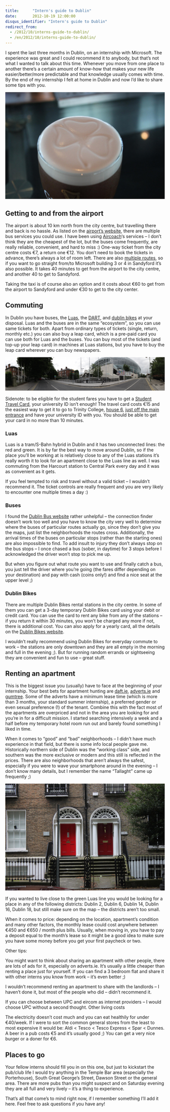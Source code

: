 ```yaml
---
title:      "Intern's guide to Dublin"
date:       2012-10-19 12:00:00
disqus_identifier: "Intern's guide to Dublin"
redirect_from:
  - /2012/10/interns-guide-to-dublin/
  - /en/2012/10/interns-guide-to-dublin/
---
```


I spent the last three months in Dublin, on an internship with Microsoft. The experience was great and I could recommend it to anybody, but that’s not what I wanted to talk about this time. Whenever you move from one place to another there’s a certain amount of know-how that makes your new life easier/better/more predictable and that knowledge usually comes with time. By the end of my internship I felt at home in Dublin and now I’d like to share some tips with you.

![Guiness](/img/dublin/guinness.jpg)

## Getting to and from the airport

The airport is about 10 km north from the city centre, but travelling there and back is no hassle. As listed on the [airport’s website](http://dublinairport.com/gns/to-from-the-airport/by-bus-or-coach.aspx), there are multiple bus services you could use. I have been using [Aircoach](http://www.aircoach.ie/)‘s services – I don’t think they are the cheapest of the lot, but the buses come frequently, are really reliable, convenient, and hard to miss :) One-way ticket from the city centre costs €7, a return one €12. You don’t need to book the tickets in advance, there’s always a lot of room left. There are also [multiple routes](http://www.aircoach.ie/timetables.php), so if you want to go straight from/to Microsoft building 3 or 4 in Sandyford it’s also possible. It takes 40 minutes to get from the airport to the city centre, and another 40 to get to Sandyford.

Taking the taxi is of course also an option and it costs about €60 to get from the airport to Sandyford and under €30 to get to the city center.

## Commuting

In Dublin you have buses, the [Luas](http://en.wikipedia.org/wiki/Luas), the [DART](http://en.wikipedia.org/wiki/Dublin_Area_Rapid_Transit), and [dublin bikes](http://www.dublinbikes.ie/) at your disposal. Luas and the buses are in the same “ecosystem”, so you can use same tickets for both. Apart from ordinary types of tickets (single, return, monthly etc.) you can also buy a leap card, which is a pre-paid card you can use both for Luas and the buses. You can buy most of the tickets (and top-up your leap card) in machines at Luas stations, but you have to buy the leap card wherever you can buy newspapers.

[![AvivaStadium](/img/dublin/aviva_stadium_mid.png)](/img/dublin/aviva_stadium_large.png)

Sidenote: to be eligible for the student fares you have to get a [Student Travel Card](http://www.studenttravelcard.ie/GetTheCard/GetTheCard.aspx), your university ID isn’t enough! The travel card costs €15 and the easiest way to get it to go to Trinity College, [house 6](http://www.tcd.ie/Maps/assets/pdf/tcd-main-campus.pdf), [just off the main entrance](http://goo.gl/maps/audz2) and have your university ID with you. You should be able to get your card in no more than 10 minutes.

### Luas

Luas is a tram/S-Bahn hybrid in Dublin and it has two unconnected lines: the red and green. It is by far the best way to move around Dublin, so if the place you’ll be working at is relatively close to any of the Luas stations it’s really worth it to look for an apartment close to the Luas line as well. I was commuting from the Harcourt station to Central Park every day and it was as convenient as it gets.

If you feel tempted to risk and travel without a valid ticket – I wouldn’t recommend it. The ticket controls are really frequent and you are very likely to encounter one multiple times a day :)

### Buses

I found the [Dublin Bus website](http://www.dublinbus.ie/) rather unhelpful – the connection finder doesn’t work too well and you have to know the city very well to determine where the buses of particular routes actually go, since they don’t give you the maps, just list the neighborhoods the routes cross. Additionally, the arrival times of the buses on particular stops (rather than the starting ones) are also impossible to find. To add insult to injury they don’t always stop on the bus stops – I once chased a bus (sober, in daytime) for 3 stops before I acknowledged the driver won’t stop to pick me up.

But when you figure out what route you want to use and finally catch a bus, you just tell the driver where you’re going (the fares differ depending on your destination) and pay with cash (coins only!) and find a nice seat at the upper level ;)

### Dublin Bikes

There are multiple Dublin Bikes rental stations in the city centre. In some of them you can get a 3-day temporary Dublin Bikes card using your debit or credit card. You can use the card to rent any bike from any of the stations – if you return it within 30 minutes, you won’t be charged any more if not, there is additional cost. You can also apply for a yearly card, all the details on the [Dublin Bikes website](http://www.dublinbikes.ie/).

I wouldn’t really recommend using Dublin Bikes for everyday commute to work – the stations are only downtown and they are all empty in the morning and full in the evening ;). But for running random errands or sightseeing they are convenient and fun to use – great stuff.

## Renting an apartment

This is the biggest issue you (usually) have to face at the beginning of your internship. Your best bets for apartment hunting are [daft.ie](http://daft.ie), [adverts.ie](http://adverts.ie/) and [gumtree](http://gumtree.ie). Some of the adverts have a minimum lease time (which is more than 3 months, your standard summer internship), a preferred gender or even sexual preference (!) of the tenant. Combine this with the fact most of the apartments are overpriced and not in the area you are looking for and you’re in for a difficult mission. I started searching intensively a week and a half before my temporary hotel room run out and barely found something I liked in time.

When it comes to “good” and “bad” neighborhoods – I didn’t have much experience in that field, but there is some info local people gave me. Historically northern side of Dublin was the “working class” side, and southern was the more exclusive or modern and this still is reflected in the prices. There are also neighborhoods that aren’t always the safest, especially if you were to wave your smartphone around in the evening – I don’t know many details, but I remember the name “Tallaght” came up frequently ;)


![An average Dublin house](/img/dublin/apt.jpg)

If you wanted to live close to the green Luas line you would be looking for a place in any of the following districts: Dublin 2, Dublin 6, Dublin 14, Dublin 16, Dublin 18, but still make sure on the map – the districts aren’t too small.

When it comes to price: depending on the location, apartment’s condition and many other factors, the monthly lease could cost anywhere between €450 and €650 / month plus bills. Usually, when moving in, you have to pay a deposit equal to the month’s lease so it might be a good idea to make sure you have some money before you get your first paycheck or two.

Other tips:

You might want to think about sharing an apartment with other people, there are lots of ads for it, especially on adverts.ie. It’s usually a little cheaper than renting a place just for yourself. If you can find a 3 bedroom flat and share it with other interns you know from work – it’s even better ;)

I wouldn’t recommend renting an apartment to share with the landlords – I haven’t done it, but most of the people who did – didn’t recommend it.

If you can choose between UPC and eircom as internet providers – I would choose UPC without a second thought.
Other living costs

The electricity doesn’t cost much and you can eat healthily for under €40/week. If I were to sort the common general stores from the least to most expensive it would be: Aldi < Tesco < Tesco Express < Spar < Dunnes. A beer in a pub costs €5 and it’s usually good ;) You can get a very nice burger or a doner for €6.

## Places to go

Your fellow interns should fill you in on this one, but just to kickstart the pub/club life I would try anything in the Temple Bar area (especially the Porterhouse), South Great George’s Street, Dawson Street or the general area. There are more pubs than you might suspect and on Saturday evening they are all full and very lively – it’s a thing to experience.

That’s all that come’s to mind right now, if I remember something I’ll add it here. Feel free to ask questions if you have any!
